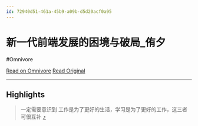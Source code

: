 ```yaml
---
id: 72940d51-461a-45b9-a09b-d5d20acf0a95
---
```


# 新一代前端发展的困境与破局_侑夕
#Omnivore

[Read on Omnivore](https://omnivore.app/me/new-fe-18b5327e2ce)
[Read Original](https://tw93.fun/images/pdf/new-fe.pdf)



---

## Highlights

> 一定需要意识到 工作是为了更好的生活，学习是为了更好的工作，这三者可很互补 [⤴️](https://omnivore.app/me/new-fe-18b5327e2ce#aab32143-9074-4f29-95d7-56ff761a89bb) 


